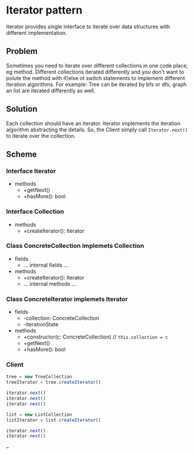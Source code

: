# Iterator pattern

Iterator provides single interface to iterate over data structures with different implementation.

## Problem

Sometimes you need to iterate over different collections in one code place, eg method. Different collections iterated differently and you don't want to polute the method with if/else ot switch statements to implement different iteration algorithms. For example: Tree can be iterated by bfs or dfs, graph an list are iterated differently as well.

## Solution

Each collection should have an Iterator. Iterator implements the iteration algorithm abstracting the details. So, the Client simply call `Iterator.next()` to iterate over the collection.

## Scheme

### Interface Iterator

- methods
  - +getNext()
  - +hasMore(): bool

### Interface Collection

- methods
  - +createIterator(): Iterator

### Class ConcreteCollection implemets Collection

- fields
  - … internal fields …
- methods
  - +createIterator(): Iterator
  - … internal methods …

### Class ConcreteIterator implemets Iterator

- fields
  - -collection: ConcreteCollection
  - -iterationState
- methods
  - +constructor(c: ConcreteCollection) // `this.collection = c`
  - +getNext()
  - +hasMore(): bool

### Client

```javaScript
tree = new TreeCollection
treeIterator = tree.createIterator()

iterator.next()
iterator.next()
iterator.next()

list = new ListCollection
listIterator = list.createIterator()

iterator.next()
iterator.next()

…
```
